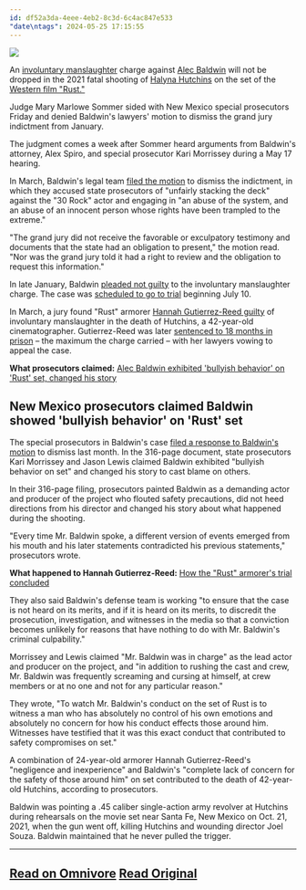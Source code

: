 ```yaml
---
id: df52a3da-4eee-4eb2-8c3d-6c4ac847e533
"date\ntags": 2024-05-25 17:15:55
---
```


![](https://proxy-prod.omnivore-image-cache.app/0x0,sonlMDyC5eO2hAGZPvKd7ReM2Rzh9hpfMsLnih5g9r6w/https://www.gannett-cdn.com/authoring/videos/videoelephant/thumbnails/72987544007.jpg)

An [involuntary manslaughter](https://www.usatoday.com/story/entertainment/celebrities/2024/01/19/alec-baldwin-charged-indicted-rust-shooting-involuntary-manslaughter/72285159007/) charge against [Alec Baldwin](https://www.usatoday.com/story/entertainment/celebrities/2024/04/08/alec-baldwin-rust-shooting-new-mexico-prosecutors-respond/73249876007/) will not be dropped in the 2021 fatal shooting of [Halyna Hutchins](https://www.usatoday.com/story/entertainment/2021/10/22/halyna-hutchins-obit-tributes-killed-prop-gun-misfire-alec-baldwin/6132548001/) on the set of the [Western film "Rust."](https://www.usatoday.com/story/entertainment/movies/2023/04/19/alec-baldwins-rust-restart-filming-after-halyna-hutchins-death/11699762002/)

Judge Mary Marlowe Sommer sided with New Mexico special prosecutors Friday and denied Baldwin's lawyers' motion to dismiss the grand jury indictment from January.

The judgment comes a week after Sommer heard arguments from Baldwin's attorney, Alex Spiro, and special prosecutor Kari Morrissey during a May 17 hearing.

In March, Baldwin's legal team [filed the motion](https://www.usatoday.com/story/entertainment/celebrities/2024/03/14/alec-baldwin-files-for-dismissal-grand-jury-indictment-rust-shooting/72981753007/) to dismiss the indictment, in which they accused state prosecutors of "unfairly stacking the deck" against the "30 Rock" actor and engaging in "an abuse of the system, and an abuse of an innocent person whose rights have been trampled to the extreme."

"The grand jury did not receive the favorable or exculpatory testimony and documents that the state had an obligation to present," the motion read. "Nor was the grand jury told it had a right to review and the obligation to request this information."

In late January, Baldwin [pleaded not guilty](https://www.usatoday.com/story/entertainment/celebrities/2024/01/31/alec-baldwin-pleads-not-guilty-rust-shooting-involuntary-manslaughter/72429052007/) to the involuntary manslaughter charge. The case was [scheduled to go to trial](https://www.usatoday.com/story/entertainment/celebrities/2024/02/26/alec-baldwin-rust-manslaughter-trial-scheduled/72749789007/) beginning July 10.

In March, a jury found "Rust" armorer [Hannah Gutierrez-Reed guilty](https://www.usatoday.com/story/entertainment/celebrities/2024/03/06/hannah-gutierrez-reed-found-guilty-rust-shooting/72860456007/) of involuntary manslaughter in the death of Hutchins, a 42-year-old cinematographer. Gutierrez-Reed was later [sentenced to 18 months in prison](https://www.usatoday.com/story/entertainment/celebrities/2024/04/15/rust-armorer-hannah-gutierrez-reed-sentenced-alec-baldwin/73325809007/) – the maximum the charge carried – with her lawyers vowing to appeal the case.

**What prosecutors claimed:** [Alec Baldwin exhibited 'bullyish behavior' on 'Rust' set, changed his story](https://www.usatoday.com/story/entertainment/celebrities/2024/04/08/alec-baldwin-rust-shooting-new-mexico-prosecutors-respond/73249876007/)

## New Mexico prosecutors claimed Baldwin showed 'bullyish behavior' on 'Rust' set

The special prosecutors in Baldwin's case [filed a response to Baldwin's motion](https://www.usatoday.com/story/entertainment/celebrities/2024/04/08/alec-baldwin-rust-shooting-new-mexico-prosecutors-respond/73249876007/) to dismiss last month. In the 316-page document, state prosecutors Kari Morrissey and Jason Lewis claimed Baldwin exhibited "bullyish behavior on set" and changed his story to cast blame on others.

In their 316-page filing, prosecutors painted Baldwin as a demanding actor and producer of the project who flouted safety precautions, did not heed directions from his director and changed his story about what happened during the shooting.

"Every time Mr. Baldwin spoke, a different version of events emerged from his mouth and his later statements contradicted his previous statements," prosecutors wrote.

**What happened to Hannah Gutierrez-Reed:** [How the "Rust" armorer's trial concluded](https://www.usatoday.com/story/entertainment/celebrities/2024/04/15/rust-armorer-hannah-gutierrez-reed-sentenced-alec-baldwin/73325809007/)

They also said Baldwin's defense team is working "to ensure that the case is not heard on its merits, and if it is heard on its merits, to discredit the prosecution, investigation, and witnesses in the media so that a conviction becomes unlikely for reasons that have nothing to do with Mr. Baldwin's criminal culpability."

Morrissey and Lewis claimed "Mr. Baldwin was in charge" as the lead actor and producer on the project, and "in addition to rushing the cast and crew, Mr. Baldwin was frequently screaming and cursing at himself, at crew members or at no one and not for any particular reason."

They wrote, "To watch Mr. Baldwin's conduct on the set of Rust is to witness a man who has absolutely no control of his own emotions and absolutely no concern for how his conduct effects those around him. Witnesses have testified that it was this exact conduct that contributed to safety compromises on set."

A combination of 24-year-old armorer Hannah Gutierrez-Reed's "negligence and inexperience" and Baldwin's "complete lack of concern for the safety of those around him" on set contributed to the death of 42-year-old Hutchins, according to prosecutors.

Baldwin was pointing a .45 caliber single-action army revolver at Hutchins during rehearsals on the movie set near Santa Fe, New Mexico on Oct. 21, 2021, when the gun went off, killing Hutchins and wounding director Joel Souza. Baldwin maintained that he never pulled the trigger.


---
[Read on Omnivore](https://omnivore.app/me/alec-baldwin-s-criminal-charge-in-rust-shooting-will-remain-judg-18fb04e594e)
[Read Original](https://eu.usatoday.com/story/entertainment/celebrities/2024/05/24/alec-baldwin-rust-shooting-judge-rules-motion-to-dismiss/73719260007/)
---